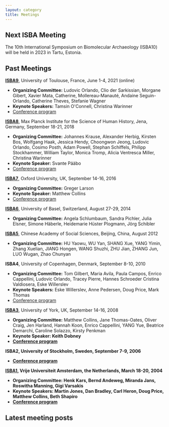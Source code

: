 ```yaml
---
layout: category
title: Meetings
---
```


## Next ISBA Meeting

The 10th International Symposium on Biomolecular Archaeology (ISBA10) will be held in 2023 in Tartu, Estonia.

## Past Meetings

<b>[ISBA9](https://isba9.sciencesconf.org/)</b>, University of Toulouse, France, June 1-4, 2021 (online) 
- <b>Organizing Committee:</b> Ludovic Orlando, Clio der Sarkissian, Morgane Gibert, Xavier Mata, Catherine, Mollereau-Manauté, Andaine Seguin-Orlando, Catherine Theves, Stefanie Wagner
- <b>Keynote Speakers:</b> Tamsin O'Connell, Christina Warinner
- [Conference program](https://isba9.sciencesconf.org/data/ISBA9_ConferenceProgramme_20210527_v2.pdf)

<b>[ISBA8](https://www.shh.mpg.de/1068358/8th-international-symposium-on-biomolecular-archaeology-isba-2018)</b>, Max Planck Institute for the Science of Human History, Jena, Germany, September 18-21, 2018
- <b>Organizing Committee:</b> Johannes Krause, Alexander Herbig, Kirsten Bos, Wolfgang Haak, Jessica Hendy, Choongwon Jeong, Ludovic Orlando, Cosimo Posth, Adam Powell, Stephan Schiffels, Philipp Stockhammer, William Taylor, Monica Tromp, Alicia Ventresca Miller, Christina Warinner
- <b>Keynote Speaker:</b> Svante Pääbo
- [Conference program](https://www.shh.mpg.de/1070374/isba2018_programm.pdf)

<b>[ISBA7](https://www.ucl.ac.uk/human-evolution/events/2016/sep/7th-international-symposium-biomolecular-archaeology)</b>, Oxford University, UK, September 14-16, 2016
- <b>Organizing Committee:</b> Greger Larson
- <b>Keynote Speaker:</b> Matthew Collins
- [Conference program](http://palaeobarn.com/sites/default/files/documents/ISBA7%20-%20handbook%20120916%20-%20final%20for%20repro.pdf)

<b>[ISBA6](https://forschdb2.unibas.ch/inf2/rm_projects/object_view.php?r=3707060&type=5)</b>, University of Basel, Switzerland, August 27-29, 2014
- <b>Organizing Committee:</b> Angela Schlumbaum, Sandra Pichler, Julia Elsner, Simone Häberle, Heidemarie Hüster Plogmann, Jörg Schibler
  
<b>[ISBA5](http://www.kaogu.cn/en/International_exchange/Academic_activities___/2013/1025/30986.html)</b>, Chinese Academy of Social Sciences, Beijing, China, August 2012
- <b>Organizing Committee:</b> HU Yaowu, WU Yan, SHANG Xue, YANG Yimin, Zhang Xuelian, JIANG Hongen, WANG Shuzhi, ZHU Jian, ZHANG Jun, LUO Wugan, Zhao Chunyan
  
<b>ISBA4</b>, University of Copenhagen, Denmark, September 8-10, 2010
- <b>Organizing Committee:</b> Tom Gilbert, Maria Avila, Paula Campos, Enrico Cappellini, Ludovic Orlando, Tracey Pierre, Hannes Schroeder Cristina Valdiosera, Eske Willerslev
- <b>Keynote Speakers:</b> Eske Willerslev, Anne Pedersen, Doug Price, Mark Thomas
- [Conference program](https://pure.au.dk/ws/files/34337330/ISBA4_FINAL.pdf)
  
<b>[ISBA3](https://www.york.ac.uk/archaeology/ISBA3/)</b>, University of York, UK, September 14-16, 2008
- <b>Organizing Committee:</b> Matthew Collins, Jane Thomas-Oates, Oliver Craig, Jen Harland, Hannah Koon, Enrico Cappellini, YANG Yue, Beatrice Demarchi, Caroline Solazzo, Kirsty Penkman
- <b>Keynote Speaker:<b/> Keith Dobney
- [Conference program](https://sites.google.com/a/palaeo.eu/isba3/Home)
  
<b>ISBA2</b>, University of Stockholm, Sweden, September 7-9, 2006
- [Conference program](https://www.archaeology.su.se/polopoly_fs/1.35651.1320940162!/ISBA2_abstracts.pdf)
  
<b>[ISBA1](https://www.geo.vu.nl/bioarchaeo/index-en.html)</b>, Vrije Universiteit Amsterdam, the Netherlands, March 18-20, 2004
- <b>Organizing Committee:</b> Henk Kars, Bernd Andeweg, Miranda Jans, Roswitha Manning, Gigi Varsakis
- <b>Keynote Speakers:</b> Martin Jones, Dan Bradley, Carl Heron, Doug Price, Matthew Collins, Beth Shapiro
- [Conference program](https://www.geo.vu.nl/bioarchaeo/dates/Programme.pdf)
  
## Latest meeting posts
